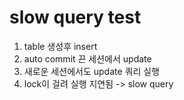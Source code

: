 # slow query test

1. table 생성후 insert
2. auto commit 끈 세션에서 update
3. 새로운 세션에서도 update 쿼리 실행
4. lock이 걸려 실행 지연됨 -> slow query
